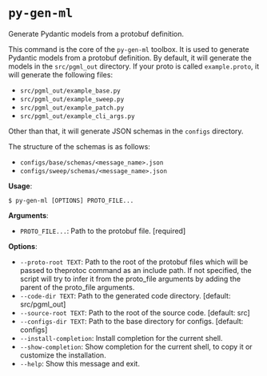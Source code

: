 # `py-gen-ml`

Generate Pydantic models from a protobuf definition.

This command is the core of the `py-gen-ml` toolbox. It is used to generate Pydantic models
from a protobuf definition. By default, it will generate the models in the `src/pgml_out`
directory. If your proto is called `example.proto`, it will generate the following files:

- `src/pgml_out/example_base.py`
- `src/pgml_out/example_sweep.py`
- `src/pgml_out/example_patch.py`
- `src/pgml_out/example_cli_args.py`

Other than that, it will generate JSON schemas in the `configs` directory.

The structure of the schemas is as follows:

- `configs/base/schemas/<message_name>.json`
- `configs/sweep/schemas/<message_name>.json`

**Usage**:

```console
$ py-gen-ml [OPTIONS] PROTO_FILE...
```

**Arguments**:

* `PROTO_FILE...`: Path to the protobuf file.  [required]

**Options**:

* `--proto-root TEXT`: Path to the root of the protobuf files which will be passed to theprotoc command as an include path. If not specified, the script will try to infer it from the proto_file arguments by adding the parent of the proto_file arguments.
* `--code-dir TEXT`: Path to the generated code directory.  [default: src/pgml_out]
* `--source-root TEXT`: Path to the root of the source code.  [default: src]
* `--configs-dir TEXT`: Path to the base directory for configs.  [default: configs]
* `--install-completion`: Install completion for the current shell.
* `--show-completion`: Show completion for the current shell, to copy it or customize the installation.
* `--help`: Show this message and exit.
